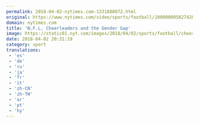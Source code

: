 ```yaml
---
permalink: 2018-04-02-nytimes.com-1331888072.html
original: https://www.nytimes.com/video/sports/football/100000005827420/nfl-cheerleaders-and-the-gender-gap.html?partner=rss&amp;emc=rss
domain: nytimes.com
title: 'N.F.L. Cheerleaders and the Gender Gap'
image: https://static01.nyt.com/images/2018/04/02/sports/football/cheerleaders/cheerleaders-mediumThreeByTwo440.jpg
date: 2018-04-02 20:31:19
category: sport
translations: 
 - 'es'
 - 'de'
 - 'ru'
 - 'ja'
 - 'fr'
 - 'it'
 - 'zh-CN'
 - 'zh-TW'
 - 'ar'
 - 'pt'
 - 'hy'
---
```


